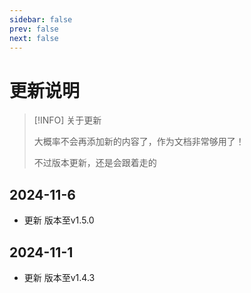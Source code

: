 ```yaml
---
sidebar: false
prev: false
next: false
---
```





# 更新说明


> [!INFO] 关于更新
> 
> 大概率不会再添加新的内容了，作为文档非常够用了！
> 
> 不过版本更新，还是会跟着走的


## 2024-11-6

- 更新 版本至v1.5.0


## 2024-11-1

- 更新 版本至v1.4.3

